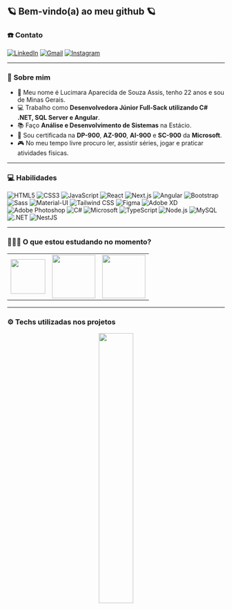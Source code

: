 ## 🪐 Bem-vindo(a) ao meu github 🪐

### ☎️ **Contato**

[![LinkedIn][linkedin-shield]][my-linkedin]
[![Gmail][gmail-shield]][my-gmail]
[![Instagram][instagram-shield]][my-instagram]

---
### 🔮 **Sobre mim**
 
- 🌼 Meu nome é Lucimara Aparecida de Souza Assis, tenho 22 anos e sou de Minas Gerais.<br/>
- 💻 Trabalho como **Desenvolvedora Júnior Full-Sack utilizando C# .NET, SQL Server e Angular**.<br/>
- 📚 Faço **Análise e Desenvolvimento de Sistemas** na Estácio.<br/>
- 📝 Sou certificada na **DP-900**, **AZ-900**, **AI-900** e **SC-900** da **Microsoft**.<br/>
- 🎮 No meu tempo livre procuro ler, assistir séries, jogar e praticar atividades físicas.

---
### 💻 **Habilidades**
![HTML5][html-shield]
![CSS3][css-shield]
![JavaScript][javascript-shield]
![React][react-shield]
![Next.js][next-shield]
![Angular][angular-shield]
![Bootstrap][bootstrap-shield]
![Sass][sass-shield]
![Material-UI][materialui-shield]
![Tailwind CSS][tailwind-shield]
![Figma][figma-shield]
![Adobe XD][adobexd-shield]
![Adobe Photoshop][photoshop-shield]
![C#][csharp-shield]
![Microsoft][microsoft-shield]
![TypeScript][typescript-shield]
![Node.js][nodejs-shield]
![MySQL][mysql-shield]
![.NET][dotnet-shield]
![NestJS][nestjs-shield]

---
### 👩🏻‍💻 **O que estou estudando no momento?**
<table>
  <tr>
    <td align="center">
      <img width="80" src="https://upload.wikimedia.org/wikipedia/commons/thumb/e/ee/.NET_Core_Logo.svg/1200px-.NET_Core_Logo.svg.png"/>
    </td>
    <td align="center">
      <img width="100" src="https://angular.io/assets/images/logos/angular/angular.png"/>
    </td>
    <td align="center">
      <img width="100" src="https://cdn-icons-png.flaticon.com/512/4248/4248443.png"/>
    </td>
  </tr>
</table>

---
### ⚙️ **Techs utilizadas nos projetos**
<p align=center>
<img src="https://github-readme-stats.vercel.app/api/top-langs/?username=lucimarasouzah&layout=compact&langs_count=8&hide=jupyter%20notebook&theme=midnight-purple" width="40%"/>
</p>

<!--- Shields Socials -->
[linkedin-shield]: https://img.shields.io/badge/LinkedIn-0077B5?style=for-the-badge&logo=linkedin&logoColor=white
[instagram-shield]: https://img.shields.io/badge/Instagram-E4405F?style=for-the-badge&logo=instagram&logoColor=white
[gmail-shield]: https://img.shields.io/badge/Gmail-D14836?style=for-the-badge&logo=gmail&logoColor=white

<!--- Shields Skills -->
[html-shield]: https://img.shields.io/badge/HTML5-E34F26?style=for-the-badge&logo=html5&logoColor=white
[css-shield]: https://img.shields.io/badge/CSS3-1572B6?style=for-the-badge&logo=css3&logoColor=white
[javascript-shield]: https://img.shields.io/badge/JavaScript-F7DF1E?style=for-the-badge&logo=javascript&logoColor=black
[react-shield]: https://img.shields.io/badge/React-20232A?style=for-the-badge&logo=react&logoColor=61DAFB
[next-shield]: https://img.shields.io/badge/Next-black?style=for-the-badge&logo=next.js&logoColor=white
[angular-shield]: https://img.shields.io/badge/angular-%23DD0031.svg?style=for-the-badge&logo=angular&logoColor=white
[bootstrap-shield]: https://img.shields.io/badge/Bootstrap-563D7C?style=for-the-badge&logo=bootstrap&logoColor=white
[sass-shield]: https://img.shields.io/badge/Sass-CC6699?style=for-the-badge&logo=sass&logoColor=white
[tailwind-shield]: https://img.shields.io/badge/Tailwind_CSS-38B2AC?style=for-the-badge&logo=tailwind-css&logoColor=white
[materialui-shield]: https://img.shields.io/badge/Material--UI-0081CB?style=for-the-badge&logo=material-ui&logoColor=white
[figma-shield]: https://img.shields.io/badge/Figma-F24E1E?style=for-the-badge&logo=figma&logoColor=white
[adobexd-shield]: https://img.shields.io/badge/Adobe%20XD-470137?style=for-the-badge&logo=Adobe%20XD&logoColor=#FF61F6
[photoshop-shield]: https://img.shields.io/badge/Adobe%20Photoshop-31A8FF?style=for-the-badge&logo=Adobe%20Photoshop&logoColor=black
[microsoft-shield]: https://img.shields.io/badge/Microsoft-0078D4?style=for-the-badge&logo=microsoft&logoColor=white
[typescript-shield]: https://img.shields.io/badge/TypeScript-007ACC?style=for-the-badge&logo=typescript&logoColor=white
[nodejs-shield]: https://img.shields.io/badge/Node.js-43853D?style=for-the-badge&logo=node.js&logoColor=white
[mysql-shield]: https://img.shields.io/badge/MySQL-00000F?style=for-the-badge&logo=mysql&logoColor=white
[dotnet-shield]: https://img.shields.io/badge/.NET-5C2D91?style=for-the-badge&logo=.net&logoColor=white
[csharp-shield]: https://img.shields.io/badge/C%23-239120?style=for-the-badge&logo=c-sharp&logoColor=white
[nestjs-shield]: https://img.shields.io/badge/nestjs-%23E0234E.svg?style=for-the-badge&logo=nestjs&logoColor=white

<!-- Urls -->
[my-linkedin]: https://www.linkedin.com/in/lucimara-souzah/
[my-gmail]: https://mail.google.com/mail/?view=cm&to=lucimarasouzah@gmail.com
[my-instagram]: https://www.instagram.com/lucimarasouza8/
